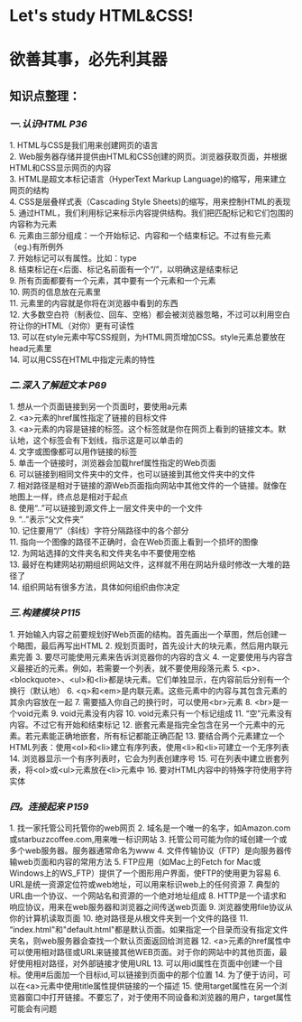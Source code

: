 <h1>Let's study HTML&CSS!</h1>
<h1>欲善其事，必先利其器</h1>
<h2>知识点整理：</h2>
<p>
<h3><em>一.认识HTML P36</em></h3>
1. HTML与CSS是我们用来创建网页的语言<br/>
2. Web服务器存储并提供由HTML和CSS创建的网页。浏览器获取页面，并根据HTML和CSS显示网页的内容<br/>
3. HTML是超文本标记语言（HyperText Markup Language)的缩写，用来建立网页的结构<br/>
4. CSS是层叠样式表（Cascading Style Sheets)的缩写，用来控制HTML的表现<br/>
5. 通过HTML，我们利用标记来标示内容提供结构。我们把匹配标记和它们包围的内容称为元素<br/>
6. 元素由三部分组成：一个开始标记、内容和一个结束标记。不过有些元素（eg.<e=img>)有所例外<br/>
7. 开始标记可以有属性。比如：type<br/>
8. 结束标记在<后面、标记名前面有一个“/”，以明确这是结束标记<br/>
9. 所有页面都要有一个<html>元素，其中要有一个<head>元素和一个<body>元素<br/>
10. 网页的信息放在<head>元素里<br/>
11. <body>元素里的内容就是你将在浏览器中看到的东西<br/>
12. 大多数空白符（制表位、回车、空格）都会被浏览器忽略，不过可以利用空白符让你的HTML（对你）更有可读性<br/>
13. 可以在style元素中写CSS规则，为HTML网页增加CSS。style元素总要放在head元素里<br/>
14. 可以用CSS在HTML中指定元素的特性<br/>
</p>

<h3><em>二.深入了解超文本 P69</em></h3>

<p>
1. 想从一个页面链接到另一个页面时，要使用a元素<br/>
2. &lt;a&gt;元素的href属性指定了链接的目标文件<br/>
3. &lt;a&gt;元素的内容是链接的标签。这个标签就是你在网页上看到的链接文本。默认地，这个标签会有下划线，指示这是可以单击的<br/>
4. 文字或图像都可以用作链接的标签<br/>
5. 单击一个链接时，浏览器会加载href属性指定的Web页面<br/>
6. 可以链接到相同文件夹中的文件，也可以链接到其他文件夹中的文件<br/>
7. 相对路径是相对于链接的源Web页面指向网站中其他文件的一个链接。就像在地图上一样，终点总是相对于起点<br/>
8. 使用“..”可以链接到源文件上一层文件夹中的一个文件<br/>
9. “..”表示“父文件夹”<br/>
10. 记住要用“/”（斜线）字符分隔路径中的各个部分<br/>
11. 指向一个图像的路径不正确时，会在Web页面上看到一个损坏的图像<br/>
12. 为网站选择的文件夹名和文件夹名中不要使用空格<br/>
13. 最好在构建网站初期组织网站文件，这样就不用在网站升级时修改一大堆的路径了<br/>
14. 组织网站有很多方法，具体如何组织由你决定<br/>
</p>

<h3><em>三.构建模块 P115</em></h3>
1. 开始输入内容之前要规划好Web页面的结构。首先画出一个草图，然后创建一个略图，最后再写出HTML
2. 规划页面时，首先设计大的块元素，然后用内联元素完善
3. 要尽可能使用元素来告诉浏览器你的内容的含义
4. 一定要使用与内容含义最接近的元素。例如，若需要一个列表，就不要使用段落元素
5. &lt;p&gt;、&lt;blockquote&gt;、&lt;ul&gt;和&lt;li&gt;都是块元素。它们单独显示，在内容前后分别有一个换行（默认地）
6. &lt;q&gt;和&lt;em&gt;是内联元素。这些元素中的内容与其包含元素的其余内容放在一起
7. 需要插入你自己的换行时，可以使用&lt;br&gt;元素
8. &lt;br&gt;是一个void元素
9. void元素没有内容
10. void元素只有一个标记组成
11. “空”元素没有内容。不过它有开始和结束标记
12. 嵌套元素是指完全包含在另一个元素中的元素。若元素能正确地嵌套，所有标记都能正确匹配
13. 要结合两个元素建立一个HTML列表：使用&lt;ol&gt;和&lt;li&gt;建立有序列表，使用&lt;li&gt;和&lt;li&gt;可建立一个无序列表
14. 浏览器显示一个有序列表时，它会为列表创建序号
15. 可在列表中建立嵌套列表，将&lt;ol&gt;或&lt;ul&gt;元素放在&lt;li&gt;元素中
16. 要对HTML内容中的特殊字符使用字符实体

<h3><em>四。连接起来 P159</em></h3>
1. 找一家托管公司托管你的web网页
2. 域名是一个唯一的名字，如Amazon.com或starbuzzcoffee.com,用来唯一标识网站
3. 托管公司可能为你的域创建一个或多个web服务器。服务器通常命名为www
4. 文件传输协议（FTP）是向服务器传输web页面和内容的常用方法
5. FTP应用（如Mac上的Fetch for Mac或Windows上的WS_FTP）提供了一个图形用户界面，使FTP的使用更为容易
6. URL是统一资源定位符或web地址，可以用来标识web上的任何资源
7. 典型的URL由一个协议、一个网站名和资源的一个绝对地址组成
8. HTTP是一个请求和响应协议，用来在web服务器和浏览器之间传送web页面
9. 浏览器使用file协议从你的计算机读取页面
10. 绝对路径是从根文件夹到一个文件的路径
11. “index.html"和"default.html"都是默认页面。如果指定一个目录而没有指定文件夹名，则web服务器会查找一个默认页面返回给浏览器
12. &lt;a&gt;元素的href属性中可以使用相对路径或URL来链接其他WEB页面。对于你的网站中的其他页面，最好使用相对路径，对外部链接才使用URL
13. 可以用id属性在页面中创建一个目标。使用#后面加一个目标id,可以链接到页面中的那个位置
14. 为了便于访问，可以在&lt;a&gt;元素中使用title属性提供链接的一个描述
15. 使用target属性在另一个浏览器窗口中打开链接。不要忘了，对于使用不同设备和浏览器的用户，target属性可能会有问题
